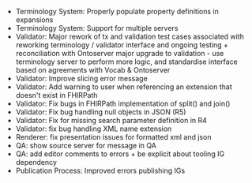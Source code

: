 * Terminology System: Properly populate property definitions in expansions
* Terminology System: Support for multiple servers
* Validator: Major rework of tx and validation test cases associated with reworking terminology / validator interface and ongoing testing + reconciliation with Ontoserver
major upgrade to validation - use terminology server to perform more logic, and standardise interface based on agreements with Vocab & Ontoserver
* Validator: Improve slicing error message
* Validator: Add warning to user when referencing an extension that doesn't exist in FHIRPath
* Validator: Fix bugs in FHIRPath implementation of split() and join()
* Validator: Fix bug handling null objects in JSON (R5)
* Validator: Fix for missing search parameter definition in R4
* Validator: fix bug handling XML name extension
* Renderer: fix presentation issues for formatted xml and json
* QA: show source server for message in QA
* QA: add editor comments to errors + be explicit about tooling IG dependency
* Publication Process: Improved errors publishing IGs
